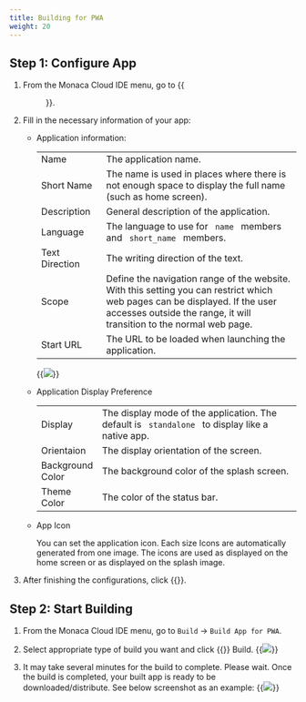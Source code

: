 ```yaml
---
title: Building for PWA
weight: 20
---
```


##  Step 1: Configure App

1.  From the Monaca Cloud IDE menu, go to {{<menu menu1="Configure" menu2="App Settings for PWA">}}.
2.  Fill in the necessary information of your app:

    - Application information:

        <table class="small">
            <tr>
                <td width="25%">Name</td>
                <td>The application name.</td>
            </tr>
            <tr>
                <td>Short Name</td>
                <td>The name is used in places where there is not enough space to display the full name (such as home screen).</td>
            </tr>
            <tr>
                <td>Description</td>
                <td>General description of the application.</td>
            </tr>
            <tr>
                <td>Language</td>
                <td>The language to use for <code> name </code> members and <code> short_name </code> members.</td>
            </tr>
            <tr>
                <td>Text Direction</td>
                <td>The writing direction of the text.</td>
            </tr>
            <tr>
                <td>Scope</td>
                <td>
                Define the navigation range of the website. With this setting you can restrict which web pages can be displayed. If the user accesses outside the range, it will transition to the normal web page.
                </td>
            </tr>
            <tr>
                <td>Start URL</td>
                <td>The URL to be loaded when launching the application.</td>
            </tr>
        </table>

        {{<img src="/images/monaca_ide/manual/build/pwa/app_setting.png">}}

    -   Application Display Preference

        <table class="small">
            <tr>
                <td width="20%">Display</td>
                <td>The display mode of the application. The default is <code> standalone </code> to display like a native app.</td>
            </tr>
            <tr>
                <td>Orientaion</td>
                <td>The display orientation of the screen.</td>
            </tr>
            <tr>
                <td>Background Color</td>
                <td>The background color of the splash screen.</td>
            </tr>
            <tr>
                <td>Theme Color</td>
                <td>The color of the status bar.</td>
            </tr>
        </table>

    -   App Icon

        You can set the application icon. Each size Icons are automatically generated from one image. The icons are used as displayed on the home screen or as displayed on the splash image.


3.  After finishing the configurations, click {{<guilabel name="Save">}}.

## Step 2: Start Building

1.  From the Monaca Cloud IDE menu, go to `Build` &rarr; `Build App for PWA`.
2.  Select appropriate type of build you want and click {{<guilabel name="Start">}} Build.
    {{<img src="/images/monaca_ide/manual/build/pwa/build_start.png">}}

3.  It may take several minutes for the build to complete. Please wait.
    Once the build is completed, your built app is ready to be
    downloaded/distribute. See below screenshot as an example:
    {{<img src="/images/monaca_ide/manual/build/pwa/build_result.png">}}
